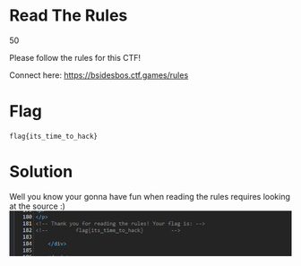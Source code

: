 # Read The Rules
50

Please follow the rules for this CTF!

Connect here:
https://bsidesbos.ctf.games/rules

# Flag
```
flag{its_time_to_hack}
```

# Solution
Well you know your gonna have fun when reading the rules requires looking at the source :)
![read_the_rules_00.PNG](../../_resources/read_the_rules_00.PNG)
